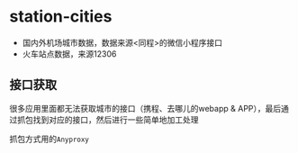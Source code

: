 # station-cities
- 国内外机场城市数据，数据来源<同程>的微信小程序接口
- 火车站点数据，来源12306

## 接口获取
很多应用里面都无法获取城市的接口（携程、去哪儿的webapp & APP），最后通过抓包找到对应的接口，然后进行一些简单地加工处理

抓包方式用的`Anyproxy`
